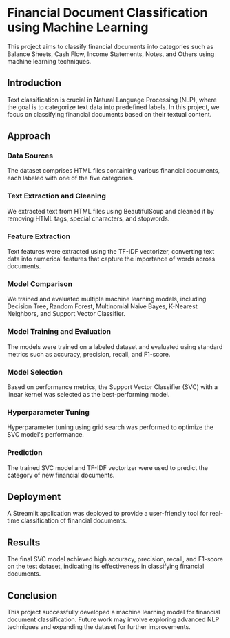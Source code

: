 # Financial Document Classification using Machine Learning

This project aims to classify financial documents into categories such as Balance Sheets, Cash Flow, Income Statements, Notes, and Others using machine learning techniques.

## Introduction

Text classification is crucial in Natural Language Processing (NLP), where the goal is to categorize text data into predefined labels. In this project, we focus on classifying financial documents based on their textual content.

## Approach

### Data Sources

The dataset comprises HTML files containing various financial documents, each labeled with one of the five categories.

### Text Extraction and Cleaning

We extracted text from HTML files using BeautifulSoup and cleaned it by removing HTML tags, special characters, and stopwords.

### Feature Extraction

Text features were extracted using the TF-IDF vectorizer, converting text data into numerical features that capture the importance of words across documents.

### Model Comparison

We trained and evaluated multiple machine learning models, including Decision Tree, Random Forest, Multinomial Naive Bayes, K-Nearest Neighbors, and Support Vector Classifier.

### Model Training and Evaluation

The models were trained on a labeled dataset and evaluated using standard metrics such as accuracy, precision, recall, and F1-score.

### Model Selection

Based on performance metrics, the Support Vector Classifier (SVC) with a linear kernel was selected as the best-performing model.

### Hyperparameter Tuning

Hyperparameter tuning using grid search was performed to optimize the SVC model's performance.

### Prediction

The trained SVC model and TF-IDF vectorizer were used to predict the category of new financial documents.

## Deployment

A Streamlit application was deployed to provide a user-friendly tool for real-time classification of financial documents.

## Results

The final SVC model achieved high accuracy, precision, recall, and F1-score on the test dataset, indicating its effectiveness in classifying financial documents.

## Conclusion

This project successfully developed a machine learning model for financial document classification. Future work may involve exploring advanced NLP techniques and expanding the dataset for further improvements.
